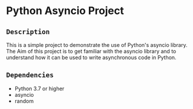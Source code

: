 # Python Asyncio Project

## `Description`
This is a simple project to demonstrate the use of Python's asyncio library.
The Aim of this project is to get familiar with the asyncio library and to understand how it can be used to write asynchronous code in Python.

## `Dependencies`
- Python 3.7 or higher
- asyncio
- random

